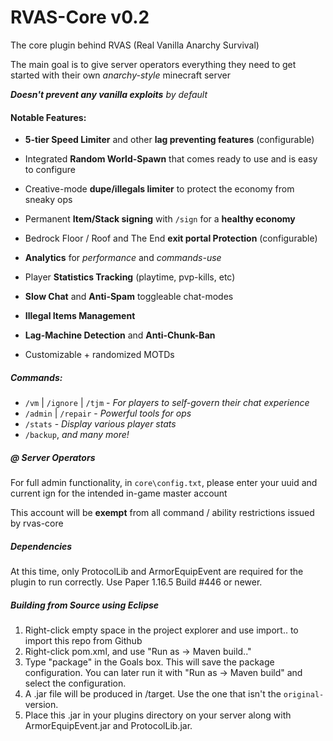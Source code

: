 # RVAS-Core v0.2
The core plugin behind RVAS (Real Vanilla Anarchy Survival)

The main goal is to give server operators everything they need to get started with their own *anarchy-style* minecraft server

_**Doesn't prevent any vanilla exploits** by default_

#### Notable Features:
- **5-tier Speed Limiter** and other **lag preventing features** (configurable)

- Integrated **Random World-Spawn** that comes ready to use and is easy to configure

- Creative-mode **dupe/illegals limiter** to protect the economy from sneaky ops

- Permanent **Item/Stack signing** with `/sign` for a **healthy economy**

- Bedrock Floor / Roof and The End **exit portal Protection** (configurable)

- **Analytics** for *performance* and *commands-use*

- Player **Statistics Tracking** (playtime, pvp-kills, etc)

- **Slow Chat** and **Anti-Spam** toggleable chat-modes

- **Illegal Items Management**

- **Lag-Machine Detection** and **Anti-Chunk-Ban**

- Customizable + randomized MOTDs

##### Commands:
- `/vm` | `/ignore` | `/tjm` - _For players to self-govern their chat experience_
- `/admin` | `/repair` - _Powerful tools for ops_
- `/stats` - _Display various player stats_
- `/backup`,  _and many more!_

##### @ Server Operators
For full admin functionality, in `core\config.txt`, please enter your uuid and current ign for the intended in-game master account

This account will be **exempt** from all command / ability restrictions issued by rvas-core

##### Dependencies

At this time, only ProtocolLib and ArmorEquipEvent are required for the plugin to run correctly. Use Paper 1.16.5 Build #446 or newer.

##### Building from Source using Eclipse

1. Right-click empty space in the project explorer and use import.. to import this repo from Github
2. Right-click pom.xml, and use "Run as -> Maven build.."
3. Type "package" in the Goals box. This will save the package configuration. You can later run it with "Run as -> Maven build" and select the configuration.
4. A .jar file will be produced in /target. Use the one that isn't the `original-` version.
5. Place this .jar in your plugins directory on your server along with ArmorEquipEvent.jar and ProtocolLib.jar.
